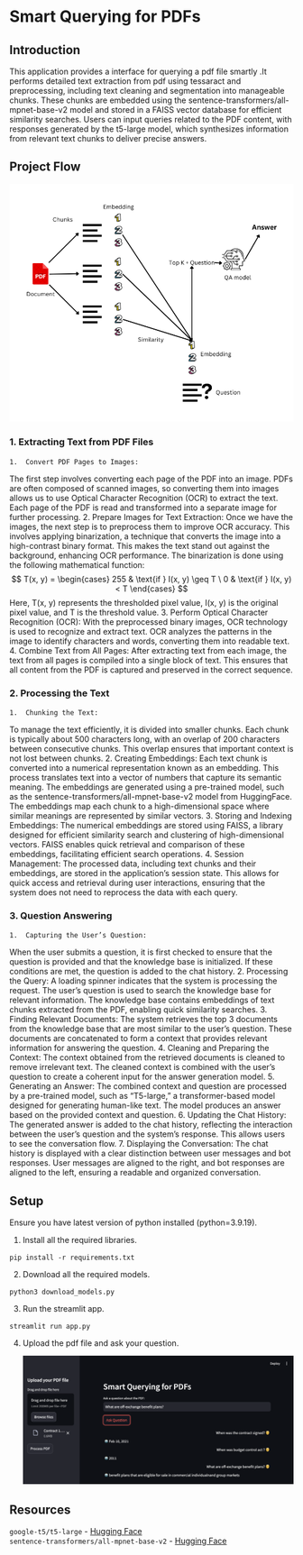 
# Smart Querying for PDFs

## Introduction

This application provides a interface for querying a pdf file smartly .It performs detailed text extraction from pdf using tessaract and preprocessing, including text cleaning and segmentation into manageable chunks. These chunks are embedded using the sentence-transformers/all-mpnet-base-v2 model and stored in a FAISS vector database for efficient similarity searches. Users can input queries related to the PDF content, with responses generated by the t5-large model, which synthesizes information from relevant text chunks to deliver precise answers. 

## Project Flow
![alt text](assets/image.png)

### 1. Extracting Text from PDF Files

	1.	Convert PDF Pages to Images:
The first step involves converting each page of the PDF into an image. PDFs are often composed of scanned images, so converting them into images allows us to use Optical Character Recognition (OCR) to extract the text. Each page of the PDF is read and transformed into a separate image for further processing.
	2.	Prepare Images for Text Extraction:
Once we have the images, the next step is to preprocess them to improve OCR accuracy. This involves applying binarization, a technique that converts the image into a high-contrast binary format. This makes the text stand out against the background, enhancing OCR performance. The binarization is done using the following mathematical function:
$$
T(x, y) =
\begin{cases}
255 & \text{if } I(x, y) \geq T \
0 & \text{if } I(x, y) < T
\end{cases}
$$
Here,  T(x, y)  represents the thresholded pixel value,  I(x, y)  is the original pixel value, and  T  is the threshold value.
	3.	Perform Optical Character Recognition (OCR):
With the preprocessed binary images, OCR technology is used to recognize and extract text. OCR analyzes the patterns in the image to identify characters and words, converting them into readable text.
	4.	Combine Text from All Pages:
After extracting text from each image, the text from all pages is compiled into a single block of text. This ensures that all content from the PDF is captured and preserved in the correct sequence.

### 2. Processing the Text

	1.	Chunking the Text:
To manage the text efficiently, it is divided into smaller chunks. Each chunk is typically about 500 characters long, with an overlap of 200 characters between consecutive chunks. This overlap ensures that important context is not lost between chunks.
	2.	Creating Embeddings:
Each text chunk is converted into a numerical representation known as an embedding. This process translates text into a vector of numbers that capture its semantic meaning. The embeddings are generated using a pre-trained model, such as the sentence-transformers/all-mpnet-base-v2 model from HuggingFace. The embeddings map each chunk to a high-dimensional space where similar meanings are represented by similar vectors.
	3.	Storing and Indexing Embeddings:
The numerical embeddings are stored using FAISS, a library designed for efficient similarity search and clustering of high-dimensional vectors. FAISS enables quick retrieval and comparison of these embeddings, facilitating efficient search operations.
	4.	Session Management:
The processed data, including text chunks and their embeddings, are stored in the application’s session state. This allows for quick access and retrieval during user interactions, ensuring that the system does not need to reprocess the data with each query.

### 3. Question Answering

	1.	Capturing the User’s Question:
When the user submits a question, it is first checked to ensure that the question is provided and that the knowledge base is initialized. If these conditions are met, the question is added to the chat history.
	2.	Processing the Query:
A loading spinner indicates that the system is processing the request. The user’s question is used to search the knowledge base for relevant information. The knowledge base contains embeddings of text chunks extracted from the PDF, enabling quick similarity searches.
	3.	Finding Relevant Documents:
The system retrieves the top 3 documents from the knowledge base that are most similar to the user’s question. These documents are concatenated to form a context that provides relevant information for answering the question.
	4.	Cleaning and Preparing the Context:
The context obtained from the retrieved documents is cleaned to remove irrelevant text. The cleaned context is combined with the user’s question to create a coherent input for the answer generation model.
	5.	Generating an Answer:
The combined context and question are processed by a pre-trained model, such as “T5-large,” a transformer-based model designed for generating human-like text. The model produces an answer based on the provided context and question.
	6.	Updating the Chat History:
The generated answer is added to the chat history, reflecting the interaction between the user’s question and the system’s response. This allows users to see the conversation flow.
	7.	Displaying the Conversation:
The chat history is displayed with a clear distinction between user messages and bot responses. User messages are aligned to the right, and bot responses are aligned to the left, ensuring a readable and organized conversation.

## Setup

Ensure you have latest version of python installed (python=3.9.19).

1. Install all the required libraries.
```
pip install -r requirements.txt
```

2. Download all the required models.
```
python3 download_models.py
```

3. Run the streamlit app.
```
streamlit run app.py
```
4. Upload the pdf file and ask your question.


   ![alt text](assets/frontend.png)
## Resources 
```google-t5/t5-large``` - <a href="https://huggingface.co/google-t5/t5-large">Hugging Face<a/> <br>
```sentence-transformers/all-mpnet-base-v2``` - <a href="https://huggingface.co/sentence-transformers/all-mpnet-base-v2">Hugging Face<a/>
